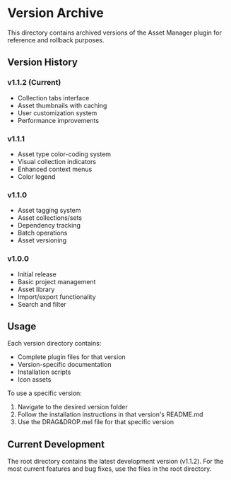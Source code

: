 # Version Archive

This directory contains archived versions of the Asset Manager plugin for reference and rollback purposes.

## Version History

### v1.1.2 (Current)

- Collection tabs interface
- Asset thumbnails with caching
- User customization system
- Performance improvements

### v1.1.1

- Asset type color-coding system
- Visual collection indicators
- Enhanced context menus
- Color legend

### v1.1.0

- Asset tagging system
- Asset collections/sets
- Dependency tracking
- Batch operations
- Asset versioning

### v1.0.0

- Initial release
- Basic project management
- Asset library
- Import/export functionality
- Search and filter

## Usage

Each version directory contains:

- Complete plugin files for that version
- Version-specific documentation
- Installation scripts
- Icon assets

To use a specific version:

1. Navigate to the desired version folder
2. Follow the installation instructions in that version's README.md
3. Use the DRAG&DROP.mel file for that specific version

## Current Development

The root directory contains the latest development version (v1.1.2).
For the most current features and bug fixes, use the files in the root directory.
